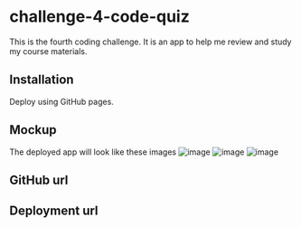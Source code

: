 # challenge-4-code-quiz

This is the fourth coding challenge. It is an app to help me review and study my course materials.

## Installation

Deploy using GitHub pages.

## Mockup

The deployed app will look like these images
![image](..assets\Images\2022-10-11_23-04-53.png)
![image](..assets\Images\2022-10-11_23-04-31.png)
![image](..assets\Images\2022-10-11_23-04-17.png)

## GitHub url

## Deployment url
